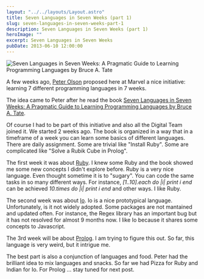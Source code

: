 ```yaml
---
layout: "../../layouts/Layout.astro"
title: Seven Languages in Seven Weeks (part 1)
slug: seven-languages-in-seven-weeks-part-1
description: Seven Languages in Seven Weeks (part 1)
heroImage: ""
excerpt: Seven Languages in Seven Weeks
pubDate: 2013-06-10 12:00:00
---
```


![Seven Languages in Seven Weeks: A Pragmatic Guide to Learning Programming Languages by Bruce A. Tate](/images/7lanin7weeks2.jpg "Seven Languages in Seven Weeks: A Pragmatic Guide to Learning Programming Languages by Bruce A. Tate")

A few weeks ago, [Peter Olson](https://twitter.com/Dethtron5000) proposed here at Marvel a nice initiative: learning 7 different programming languages in 7 weeks.

The idea came to Peter after he read the book <a href="http://pragprog.com/book/btlang/seven-languages-in-seven-weeks">Seven Languages in Seven Weeks: A Pragmatic Guide to Learning Programming Languages by Bruce A. Tate</a>.

Of course I had to be part of this initiative and also all the Digital Team joined it.
We started 2 weeks ago. The book is organized in a way that in a timeframe of a week you can learn some basics of different languages.
There are daily assignment. Some are trivial like "Install Ruby". Some are complicated like "Solve a Rubik Cube in Prolog".

The first week it was about [Ruby](https://www.ruby-lang.org/en/).
I knew some Ruby and the book showed me some new concepts I didn't explore before.
Ruby is a very nice language. Even thought sometime it is to "sugary". You can code the same tasks in so many different ways.
For instance, _[1..10].each do |i| print i end_ can be achieved _10.times do |i| print i end_ and other ways.
I like Ruby.

The second week was about [Io](http://iolanguage.org/).
Io is a nice prototypical language. Unfortunately, is it not widely adopted.
Some packages are not mantained and updated often. For instance, the Regex library has an important bug but it has not resolved for almost 9 months now.
I like Io because it shares some concepts to Javascript.

The 3rd week will be about [Prolog](http://en.wikipedia.org/wiki/Prolog).
I am trying to figure this out. So far, this language is very weird, but it intrigue me.

The best part is also a conjunction of languages and food.
Peter had the brilliant idea to mix languages and snacks.
So far we had Pizza for Ruby and Indian for Io. For Prolog ... stay tuned for next post.
